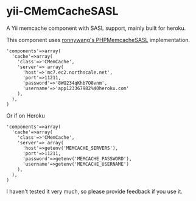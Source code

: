 yii-CMemCacheSASL
=================

A Yii memcache component with SASL support, mainly built for heroku.

This component uses [ronnywang's PHPMemcacheSASL](https://github.com/ronnywang/PHPMemcacheSASL) implementation.


````
'components'=>array(
  'cache'=>array(
    'class'=>'CMemCache',
    'server'=> array(
      'host'=>'mc7.ec2.northscale.net',
      'port'=>11211,
      'password'=>'8WO234qKhb7O8vnm',
      'username'=>'app123367982%40heroku.com'
    ),
  ),
)
````

Or if on Heroku

````
'components'=>array(
  'cache'=>array(
    'class'=>'CMemCache',
    'server'=> array(
      'host'=>getenv('MEMCACHE_SERVERS'),
      'port'=>11211,
      'password'=>getenv('MEMCACHE_PASSWORD'),
      'username'=>getenv('MEMCACHE_USERNAME')
    ),
  ),
)
````


I haven't tested it very much, so please provide feedback if you use it.
